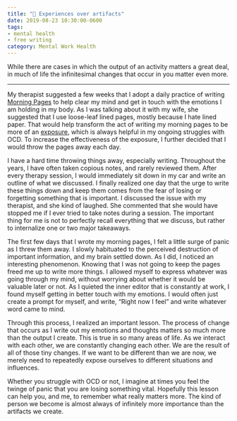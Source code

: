 ```yaml
---
title: "💮 Experiences over artifacts"
date: 2019-08-23 10:30:00-0600
tags:
- mental health
- free writing
category: Mental Work Health
---
```


While there are cases in which the output of an activity matters a great deal, in much of life the infinitesimal changes that occur in you matter even more.

***

My therapist suggested a few weeks that I adopt a daily practice of writing [Morning Pages](https://juliacameronlive.com/basic-tools/morning-pages/) to help clear my mind and get in touch with the emotions I am holding in my body. As I was talking about it with my wife, she suggested that I use loose-leaf lined pages, mostly because I hate lined paper. That would help transform the act of writing my morning pages to be more of an [exposure](https://en.m.wikipedia.org/wiki/Exposure_therapy), which is always helpful in my ongoing struggles with OCD. To increase the effectiveness of the exposure, I further decided that I would throw the pages away each day.

I have a hard time throwing things away, especially writing. Throughout the years, I have often taken copious notes, and rarely reviewed them. After every therapy session, I would immediately sit down in my car and write an outline of what we discussed. I finally realized one day that the urge to write these things down and keep them comes from the fear of losing or forgetting something that is important. I discussed the issue with my therapist, and she kind of laughed. She commented that she would have stopped me if I ever tried to take notes during a session. The important thing for me is not to perfectly recall everything that we discuss, but rather to internalize one or two major takeaways.

The first few days that I wrote my morning pages, I felt a little surge of panic as I threw them away. I slowly habituated to the perceived destruction of important information, and my brain settled down. As I did, I noticed an interesting phenomenon. Knowing that I was not going to keep the pages freed me up to write more things. I allowed myself to express whatever was going through my mind, without worrying about whether it would be valuable later or not. As I quieted the inner editor that is constantly at work, I found myself getting in better touch with my emotions. I would often just create a prompt for myself, and write, “Right now I feel” and write whatever word came to mind.

Through this process, I realized an important lesson. The process of change that occurs as I write out my emotions and thoughts matters so much more than the output I create. This is true in so many areas of life. As we interact with each other, we are constantly changing each other. We are the result of all of those tiny changes. If we want to be different than we are now, we merely need to repeatedly expose ourselves to different situations and influences.

Whether you struggle with OCD or not, I imagine at times you feel the twinge of panic that you are losing something vital. Hopefully this lesson can help you, and me, to remember what really matters more. The kind of person we become is almost always of infinitely more importance than the artifacts we create.